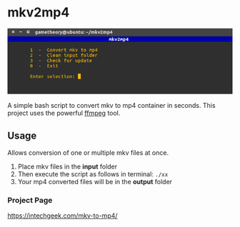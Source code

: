 # mkv2mp4
![image](tools/mkv2mp4.png)

A simple bash script to convert mkv to mp4 container in seconds.
This project uses the powerful [ffmpeg](https://johnvansickle.com/ffmpeg/) tool.

## Usage
Allows conversion of one or multiple mkv files at once.

1. Place mkv files in the **input** folder
2. Then execute the script as follows in terminal:
`./xx`
3. Your mp4 converted files will be in the **output** folder

### Project Page
https://intechgeek.com/mkv-to-mp4/
